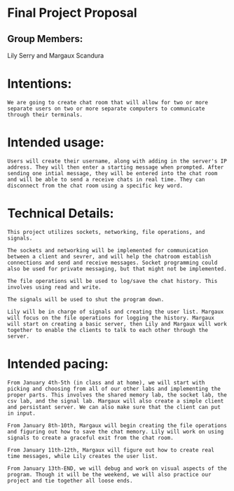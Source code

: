 # Final Project Proposal

## Group Members:

Lily Serry and Margaux Scandura
       
# Intentions:

    We are going to create chat room that will allow for two or more separate users on two or more separate computers to communicate through their terminals.
    
# Intended usage:

    Users will create their username, along with adding in the server's IP address. They will then enter a starting message when prompted. After sending one intial message, they will be entered into the chat room and will be able to send a receive chats in real time. They can disconnect from the chat room using a specific key word. 

# Technical Details:

    This project utilizes sockets, networking, file operations, and signals. 
    
    The sockets and networking will be implemented for communication between a client and sevrer, and will help the chatroom establish connections and send and receive messages. Socket programming could also be used for private messaging, but that might not be implemented. 
    
    The file operations will be used to log/save the chat history. This involves using read and write. 
    
    The signals will be used to shut the program down. 
    
    Lily will be in charge of signals and creating the user list. Margaux will focus on the file operations for logging the history. Margaux will start on creating a basic server, then Lily and Margaux will work together to enable the clients to talk to each other through the server.
     
    
# Intended pacing:
    From January 4th-5th (in class and at home), we will start with picking and choosing from all of our other labs and implementing the proper parts. This involves the shared memory lab, the socket lab, the csv lab, and the signal lab. Margaux will also create a simple client and persistant server. We can also make sure that the client can put in input. 
    
    From January 8th-10th, Margaux will begin creating the file operations and figuring out how to save the chat memory. Lily will work on using signals to create a graceful exit from the chat room. 
    
    From January 11th-12th, Margaux will figure out how to create real time messages, while Lily creates the user list. 
    
    From January 13th-END, we will debug and work on visual aspects of the program. Though it will be the weekend, we will also practice our project and tie together all loose ends. 
    
